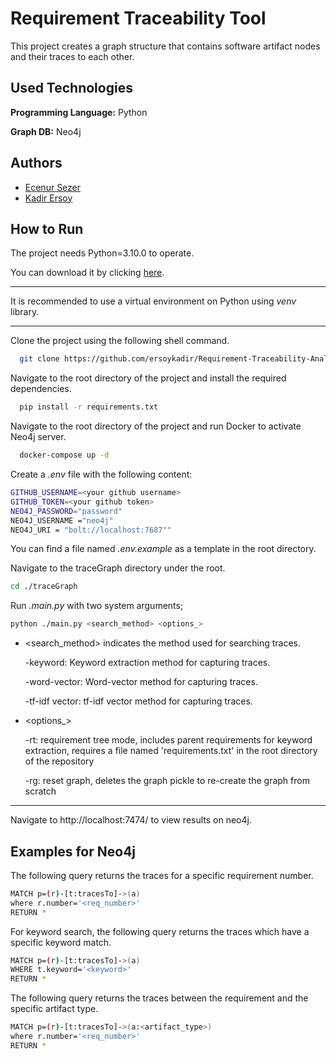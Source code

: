 
# Requirement Traceability Tool

This project creates a graph structure that contains software artifact nodes and their traces to each other. 



## Used Technologies

**Programming Language:** Python

**Graph DB:** Neo4j

  
## Authors

- [Ecenur Sezer](https://www.github.com/codingAku)
- [Kadir Ersoy](https://www.github.com/ersoykadir) 


  
## How to Run

The project needs Python=3.10.0 to operate. 

You can download it by clicking [here](https://www.python.org/downloads/release/python-3100/).

--------
It is recommended to use a virtual environment on Python using _venv_ library.

-----
Clone the project using the following shell command.

```bash
  git clone https://github.com/ersoykadir/Requirement-Traceability-Analysis.git
```

Navigate to the root directory of the project and install the required dependencies.

```bash
  pip install -r requirements.txt
```

Navigate to the root directory of the project and run Docker to activate Neo4j server.

```bash
  docker-compose up -d
```
Create a _.env_ file with the following content:
 
```bash
GITHUB_USERNAME=<your github username>
GITHUB_TOKEN=<your github token>
NEO4J_PASSWORD="password"
NEO4J_USERNAME ="neo4j"
NEO4J_URI = "bolt://localhost:7687""
```
You can find a file named _.env.example_ as a template in the root directory.

Navigate to the traceGraph directory under the root.
```bash
cd ./traceGraph
```

Run _.main.py_ with two system arguments; 

```bash
python ./main.py <search_method> <options_>
```
- <search_method> indicates the method used for searching traces.

  -keyword:  Keyword extraction method for capturing traces.

  -word-vector: Word-vector method for capturing traces.

  -tf-idf vector: tf-idf vector method for capturing traces.
- <options_> 

  -rt:    requirement tree mode, 
          includes parent requirements for keyword extraction, requires a file named 'requirements.txt' in the root directory of the repository
          
  -rg:    reset graph,
          deletes the graph pickle to re-create the graph from scratch

---------

Navigate to http://localhost:7474/ to view results on neo4j.


  
## Examples for Neo4j

The following query returns the traces for a specific requirement number.

```bash
MATCH p=(r)-[t:tracesTo]->(a) 
where r.number='<req_number>'
RETURN *
```

For keyword search, the following query returns the traces which have a specific keyword match.

```bash
MATCH p=(r)-[t:tracesTo]->(a) 
WHERE t.keyword='<keyword>'
RETURN *
```

The following query returns the traces between the requirement and the specific artifact type.

```bash
MATCH p=(r)-[t:tracesTo]->(a:<artifact_type>) 
where r.number='<req_number>'
RETURN *
```
  
